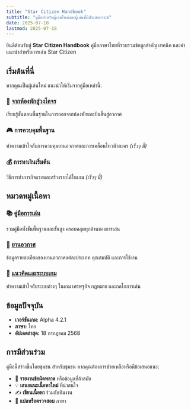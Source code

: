 ```yaml
---
title: "Star Citizen Handbook"
subtitle: "คู่มือสำหรับผู้เล่นใหม่และผู้เล่นที่มีประสบการณ์"
date: 2025-07-18
lastmod: 2025-07-18
---
```


ยินดีต้อนรับสู่ **Star Citizen Handbook** คู่มือภาษาไทยที่รวบรวมข้อมูลสำคัญ เทคนิค และคำแนะนำสำหรับการเล่น Star Citizen

## เริ่มต้นที่นี่

หากคุณเป็นผู้เล่นใหม่ แนะนำให้เริ่มจากคู่มือเหล่านี้:

### 🚀 [จากห้องพักสู่วงโคจร](guides/hab-to-orbit/)
เรียนรู้ขั้นตอนพื้นฐานในการออกจากห้องพักและบินขึ้นสู่อวกาศ

### 🎮 การควบคุมพื้นฐาน
ทำความเข้าใจกับการควบคุมยานอวกาศและการเคลื่อนไหวตัวละคร *(เร็วๆ นี้)*

### 💰 การหาเงินเริ่มต้น
วิธีการทำภารกิจแรกและสร้างรายได้ในเกม *(เร็วๆ นี้)*

## หมวดหมู่เนื้อหา

### 📚 [คู่มือการเล่น](guides/)
รวมคู่มือทั้งขั้นพื้นฐานและขั้นสูง ครอบคลุมทุกด้านของการเล่น

### 🚁 [ยานอวกาศ](ships/)
ข้อมูลรายละเอียดของยานอวกาศแต่ละประเภท คุณสมบัติ และการใช้งาน

### 🧠 [แนวคิดและระบบเกม](concepts/)
ทำความเข้าใจกับระบบต่างๆ ในเกม เศรษฐกิจ กฎหมาย และกลไกการเล่น

## ข้อมูลปัจจุบัน

- **เวอร์ชันเกม:** Alpha 4.2.1
- **ภาษา:** ไทย
- **อัปเดตล่าสุด:** 18 กรกฎาคม 2568

## การมีส่วนร่วม

คู่มือนี้สร้างขึ้นโดยชุมชน สำหรับชุมชน หากคุณต้องการช่วยเหลือหรือมีข้อเสนอแนะ:

- 🐛 **รายงานข้อผิดพลาด** หรือข้อมูลที่ล้าสมัย
- 💡 **เสนอแนะเนื้อหาใหม่** ที่น่าสนใจ
- ✍️ **เขียนเนื้อหา** ร่วมกับทีมงาน
- 📝 **แปลหรือตรวจสอบ** ภาษา
